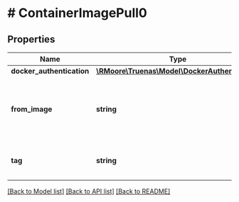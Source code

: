# # ContainerImagePull0

## Properties

Name | Type | Description | Notes
------------ | ------------- | ------------- | -------------
**docker_authentication** | [**\RMoore\Truenas\Model\DockerAuthentication**](DockerAuthentication.md) |  | [optional]
**from_image** | **string** | &#x60;from_image&#x60; is the name of the image to pull. Format for the name is \&quot;registry/repo/image\&quot; where registry may be omitted and it will default to docker registry in this case. | [optional]
**tag** | **string** | &#x60;tag&#x60; specifies tag of the image and defaults to &#x60;null&#x60;. In case of &#x60;null&#x60; it will retrieve all the tags of the image. | [optional]

[[Back to Model list]](../../README.md#models) [[Back to API list]](../../README.md#endpoints) [[Back to README]](../../README.md)
